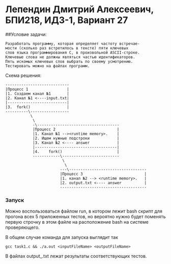 # Лепендин Дмитрий Алексеевич, БПИ218, ИДЗ-1, Вариант 27
##Условие задачи:
```
Разработать программу, которая определяет частоту встречае-
мости (сколько раз встретилось в тексте) пяти ключевых
слов языка программирования C, в произвольной ASCII-строке.
Ключевые слова не должны являться частью идентификаторов.
Пять искомых ключевых слов выбрать по своему усмотрению.
Тестировать можно на файлах программ.
```

Схема решения:
```
----------------------------
|Процесс 1                 |
|1. Создаем канал №1       |
|2. Канал №1 <----input.txt|
|--------------------------|
|3.  fork()                |
----------\-----------------
           \
            \
            -\------------------------------------
            |Процесс 2                           |
            |1. Канал №1 --><runtime memory>.    |
            |2. Ищем нужные подстроки            |
            |3. Канал №2 <---- answer            |
            |------------------------------------|
            |4.    fork()                        |
            ------------\-------------------------
                         \
                          \
                        ---\----------------------------------
                        |Процесс 3                           |
                        |1. канал №2 --> <runtime memory>.   |
                        |2. output.txt <---- answer          |
                        --------------------------------------

```


### Запуск
Можно воспользоваться файлом run, в котором лежит bash скрипт для прогона всех 5 приложенных тестов, но вероятно
нужно будет поменять первую строчку в этом файле на расположение bash на системе проверяющего.

В общем случае команда для запуска выглядит так
```
gcc task1.c && ./a.out <inputFileName> <outputFileName>
```
В файлах output_.txt лежат результаты соответствующих тестов.
